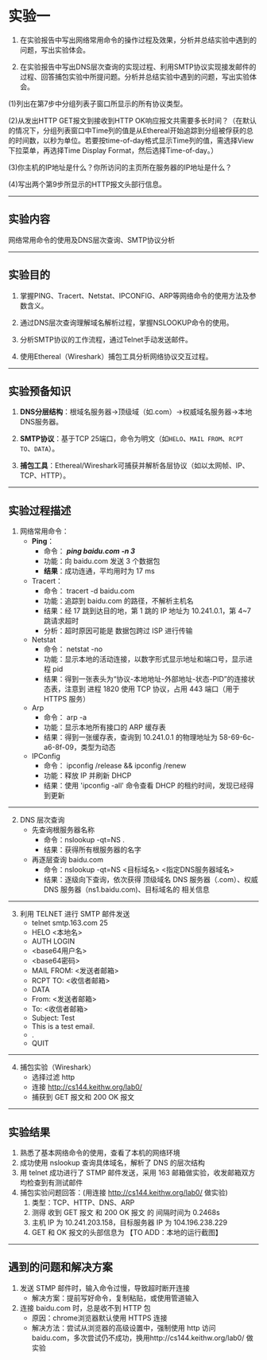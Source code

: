 # 实验一

1. 在实验报告中写出网络常用命令的操作过程及效果，分析并总结实验中遇到的问题，写出实验体会。

2. 在实验报告中写出DNS层次查询的实现过程、利用SMTP协议实现接发邮件的过程、回答捕包实验中所提问题。分析并总结实验中遇到的问题，写出实验体会。

(1)列出在第7步中分组列表子窗口所显示的所有协议类型。

(2)从发出HTTP GET报文到接收到HTTP OK响应报文共需要多长时间？（在默认的情况下，分组列表窗口中Time列的值是从Ethereal开始追踪到分组被俘获的总的时间数，以秒为单位。若要按time-of-day格式显示Time列的值，需选择View下拉菜单，再选择Time Display Format，然后选择Time-of-day。）

(3)你主机的IP地址是什么？你所访问的主页所在服务器的IP地址是什么？

(4)写出两个第9步所显示的HTTP报文头部行信息。

---
## **实验内容**

网络常用命令的使用及DNS层次查询、SMTP协议分析

---

## **实验目的**

1. 掌握PING、Tracert、Netstat、IPCONFIG、ARP等网络命令的使用方法及参数含义。
    
2. 通过DNS层次查询理解域名解析过程，掌握NSLOOKUP命令的使用。
    
3. 分析SMTP协议的工作流程，通过Telnet手动发送邮件。
    
4. 使用Ethereal（Wireshark）捕包工具分析网络协议交互过程。
    

---

## **实验预备知识**

1. **DNS分层结构**：根域名服务器→顶级域（如.com）→权威域名服务器→本地DNS服务器。
    
2. **SMTP协议**：基于TCP 25端口，命令为明文（如`HELO`、`MAIL FROM`、`RCPT TO`、`DATA`）。
    
3. **捕包工具**：Ethereal/Wireshark可捕获并解析各层协议（如以太网帧、IP、TCP、HTTP）。

---

## 实验过程描述

1. 网络常用命令：
	- **Ping**：
		- 命令： ***ping baidu.com -n 3***
		- 功能：向 baidu.com 发送 3 个数据包
		- **结果**：成功连通，平均用时为 17 ms
	- Tracert：
		- 命令： tracert -d baidu.com
		- 功能：追踪到 baidu.com 的路径，不解析主机名
		- 结果：经 17 跳到达目的地，第 1 跳的 IP 地址为 10.241.0.1，第 4~7 跳请求超时
		- 分析：超时原因可能是 数据包跨过 ISP 进行传输
	- Netstat
		- 命令： netstat -no
		- 功能：显示本地的活动连接，以数字形式显示地址和端口号，显示进程 pid
		- 结果：得到一张表头为“协议-本地地址-外部地址-状态-PID”的连接状态表，注意到 进程 1820 使用 TCP 协议，占用 443 端口（用于 HTTPS 服务）
	- Arp
		- 命令： arp -a
		- 功能：显示本地所有接口的 ARP 缓存表
		- 结果：得到一张缓存表，查询到 10.241.0.1 的物理地址为 58-69-6c-a6-8f-09，类型为动态
	- IPConfig
		- 命令： ipconfig /release && ipconfig /renew
		- 功能：释放 IP 并刷新 DHCP 
		- 结果：使用 'ipconfig -all' 命令查看 DHCP 的租约时间，发现已经得到更新
---
2. DNS 层次查询
	- 先查询根服务器名称
		- 命令：nslookup -qt=NS .
		- 结果：获得所有根服务器的名字
	- 再逐层查询 baidu.com
		- 命令：nslookup -qt=NS <目标域名> <指定DNS服务器域名>
		- 结果：逐级向下查询，依次获得 顶级域名 DNS 服务器（.com）、权威 DNS 服务器（ns1.baidu.com)、目标域名的 相关信息
---
3. 利用 TELNET 进行 SMTP 邮件发送
	- telnet smtp.163.com 25
	- HELO <本地名>
	- AUTH LOGIN
	- <base64用户名>
	- <base64密码>
	- MAIL FROM: <发送者邮箱>
	- RCPT TO: <收信者邮箱>
	- DATA
	- From: <发送者邮箱>
	- To: <收信者邮箱>
	- Subject: Test
	- This is a test email.
	- .
	- QUIT
---
4. 捕包实验（Wireshark）
	- 选择过滤 http
	- 连接 http://cs144.keithw.org/lab0/
	- 捕获到 GET 报文和 200 OK 报文
---
## 实验结果

1. 熟悉了基本网络命令的使用，查看了本机的网络环境
2. 成功使用 nslookup 查询具体域名，解析了 DNS 的层次结构
3. 用 telnet 成功进行了 STMP 邮件发送，采用 163 邮箱做实验，收发邮箱双方均检查到有测试邮件
4. 捕包实验问题回答：(用连接 http://cs144.keithw.org/lab0/ 做实验)
	1. 类型：TCP、HTTP、DNS、ARP
	2. 测得 收到 GET 报文 和 200 OK 报文 的 间隔时间为 0.2468s
	3. 主机 IP 为 10.241.203.158，目标服务器 IP 为 104.196.238.229
	4. GET 和 OK 报文的头部信息为 【TO ADD：本地的运行截图】 

---
## 遇到的问题和解决方案

1. 发送 STMP 邮件时，输入命令过慢，导致超时断开连接
	- 解决方案：提前写好命令，复制粘贴，或使用管道输入
2. 连接 baidu.com 时，总是收不到 HTTP 包
	- 原因：chrome浏览器默认使用 HTTPS 连接
	- 解决方法：尝试从浏览器的高级设置中，强制使用 http 访问 baidu.com，多次尝试仍不成功，换用http://cs144.keithw.org/lab0/ 做实验

